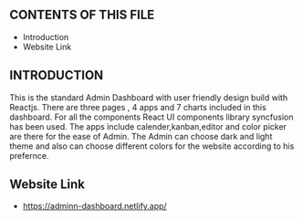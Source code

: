 CONTENTS OF THIS FILE
---------------------

 * Introduction
 * Website Link


INTRODUCTION
------------

 This is the standard Admin Dashboard with user friendly design build with Reactjs. There are three pages , 4 apps and 7 charts included in this dashboard. For all the components React UI components library syncfusion has been used. The apps include calender,kanban,editor and color picker are there for the ease of Admin. The Admin can choose dark and light theme and also can choose different colors for the website according to his prefernce.

Website Link
-----------

* https://adminn-dashboard.netlify.app/
